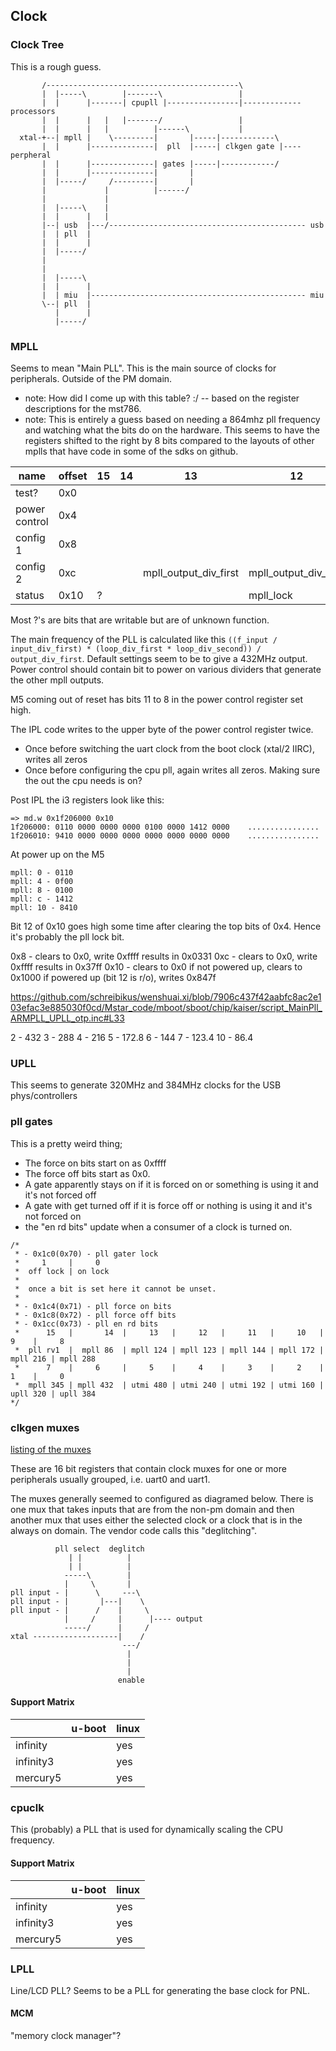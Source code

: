## Clock

### Clock Tree

This is a rough guess.

```
       /-------------------------------------------\
       |  |-----\        |-------\                 |
       |  |      |-------| cpupll |----------------|------------- processors 
       |  |      |   |   |-------/                 |
       |  |      |   |          |------\           |
  xtal-+--| mpll |    \---------|       |-----|------------\
       |  |      |--------------|  pll  |-----| clkgen gate |---- perpheral
       |  |      |--------------| gates |-----|------------/
       |  |      |--------------|       |
       |  |-----/     /---------|       |
       |             |          |------/
       |             |
       |  |-----\    |
       |  |      |   |
       |--| usb  |---/-------------------------------------------- usb
       |  | pll  |
       |  |      |
       |  |-----/
       |
       |
       |  |-----\
       |  |      |
       |  | miu  |------------------------------------------------ miu
       \--| pll  |
          |      |
          |-----/
```

### MPLL

Seems to mean "Main PLL". This is the main source of clocks for peripherals. Outside of the PM domain.

- note: How did I come up with this table? :/ -- based on the register descriptions for the mst786.
- note: This is entirely a guess based on needing a 864mhz pll frequency and watching what the bits do on the hardware.
        This seems to have the registers shifted to the right by 8 bits compared to the layouts of other mplls that have code in some of the sdks on github.

| name          | offset | 15 | 14 | 13                    | 12                    | 11 | 10 | 9                   | 8                   | 7                    | 6                    | 5                    | 4                    | 3                    | 2                    | 1                    | 0                    | notes |
|---------------|--------|----|----|-----------------------|-----------------------|----|----|---------------------|---------------------|----------------------|----------------------|----------------------|----------------------|----------------------|----------------------|----------------------|----------------------|-------|
| test?         | 0x0    |    |    |                       |                       |    |    |                     | ?                   |                      |                      |                      | ?                    |                      |                      |                      |                      |       |
| power control | 0x4    |    |    |                       |                       | ?  | ?  | ?                   | ?                   | ro?                  | ro?                  | ro?                  | ro?                  | ro?                  | ro?                  | ro?                  | ro?                  |       |
| config 1      | 0x8    |    |    |                       |                       |    |    | mpll_loop_div_first | mpll_loop_div_first |                      |                      | mpll_input_div_first | mpll_input_div_first |                      |                      |                      | ?                    |       |
| config 2      | 0xc    |    |    | mpll_output_div_first | mpll_output_div_first |    | ?  | ?                   | ?                   | mpll_loop_div_second | mpll_loop_div_second | mpll_loop_div_second | mpll_loop_div_second | mpll_loop_div_second | mpll_loop_div_second | mpll_loop_div_second | mpll_loop_div_second |       |
| status        | 0x10   | ?  |    |                       | mpll_lock             |    | ?  |                     |                     |                      | ?                    | ?                    | ?                    | ?                    | ?                    | ?                    | ?                    |       |

Most ?'s are bits that are writable but are of unknown function.

The main frequency of the PLL is calculated like this ```((f_input / input_div_first) * (loop_div_first * loop_div_second)) / output_div_first```.
Default settings seem to be to give a 432MHz output. Power control should contain bit to power on various dividers that generate the other mpll outputs.

M5 coming out of reset has bits 11 to 8 in the power control register set high.

The IPL code writes to the upper byte of the power control register twice.
- Once before switching the uart clock from the boot clock (xtal/2 IIRC), writes all zeros
- Once before configuring the cpu pll, again writes all zeros. Making sure the out the cpu needs is on?

Post IPL the i3 registers look like this:

```
=> md.w 0x1f206000 0x10
1f206000: 0110 0000 0000 0000 0100 0000 1412 0000    ................
1f206010: 9410 0000 0000 0000 0000 0000 0000 0000    ................
```

At power up on the M5

```
mpll: 0 - 0110
mpll: 4 - 0f00
mpll: 8 - 0100
mpll: c - 1412
mpll: 10 - 8410
```

Bit 12 of 0x10 goes high some time after clearing the top bits of 0x4. Hence it's probably the pll lock bit.

0x8 - clears to 0x0, write 0xffff results in 0x0331
0xc - clears to 0x0, write 0xffff results in 0x37ff
0x10 - clears to 0x0 if not powered up, clears to 0x1000 if powered up (bit 12 is r/o), writes 0x847f

https://github.com/schreibikus/wenshuai.xi/blob/7906c437f42aabfc8ac2e103efac3e885030f0cd/Mstar_code/mboot/sboot/chip/kaiser/script_MainPll_ARMPLL_UPLL_otp.inc#L33

2 - 432
3 - 288
4 - 216
5 - 172.8
6 - 144
7 - 123.4
10 - 86.4

### UPLL

This seems to generate 320MHz and 384MHz clocks for the USB phys/controllers

### pll gates

This is a pretty weird thing;
- The force on bits start on as 0xffff
- The force off bits start as 0x0.
- A gate apparently stays on if it is forced on or something is using it and it's not forced off
- A gate with get turned off if it is force off or nothing is using it and it's not forced on
- the "en rd bits" update when a consumer of a clock is turned on.

```
/*
 * - 0x1c0(0x70) - pll gater lock
 *     1     |     0
 *  off lock | on lock
 *
 *  once a bit is set here it cannot be unset.
 *
 * - 0x1c4(0x71) - pll force on bits
 * - 0x1c8(0x72) - pll force off bits
 * - 0x1cc(0x73) - pll en rd bits
 *      15   |       14  |     13   |     12   |     11   |     10   |     9    |     8
 *  pll rv1  |  mpll 86  | mpll 124 | mpll 123 | mpll 144 | mpll 172 | mpll 216 | mpll 288
 *      7    |     6     |     5    |     4    |     3    |     2    |     1    |     0
 *  mpll 345 | mpll 432  | utmi 480 | utmi 240 | utmi 192 | utmi 160 | upll 320 | upll 384
*/
```

### clkgen muxes

[listing of the muxes](https://github.com/fifteenhex/SDK_pulbic/blob/master/Mercury5/proj/sc/driver/hal/mercury/kernel/inc/kernel_clkgen.h)

These are 16 bit registers that contain clock muxes for one or more peripherals usually grouped, i.e. uart0 and uart1.

The muxes generally seemed to configured as diagramed below. There is one mux that takes inputs that are from the non-pm domain and then another mux that uses either the selected clock or a clock that is in the always on domain. The vendor code calls this "deglitching".

```
          pll select  deglitch
             | |          |
             | |          |
            -----\        |
            |     \       |
pll input - |      \     ---\
pll input - |       |---|    \
pll input - |      /    |     \
            |     /     |      |---- output
            -----/      |     /
xtal -------------------|    /
                         ---/
                          |
                          |
                          |
                        enable
```


#### Support Matrix

|           | u-boot | linux |
|-----------|--------|-------|
| infinity  |        | yes   |
| infinity3 |        | yes   |
| mercury5  |        | yes   |

### cpuclk

This (probably) a PLL that is used for dynamically scaling the CPU frequency.

#### Support Matrix

|           | u-boot | linux |
|-----------|--------|-------|
| infinity  |        | yes   |
| infinity3 |        | yes   |
| mercury5  |        | yes   |

### LPLL 

Line/LCD PLL? Seems to be a PLL for generating the base clock for PNL.

#### MCM

"memory clock manager"?
